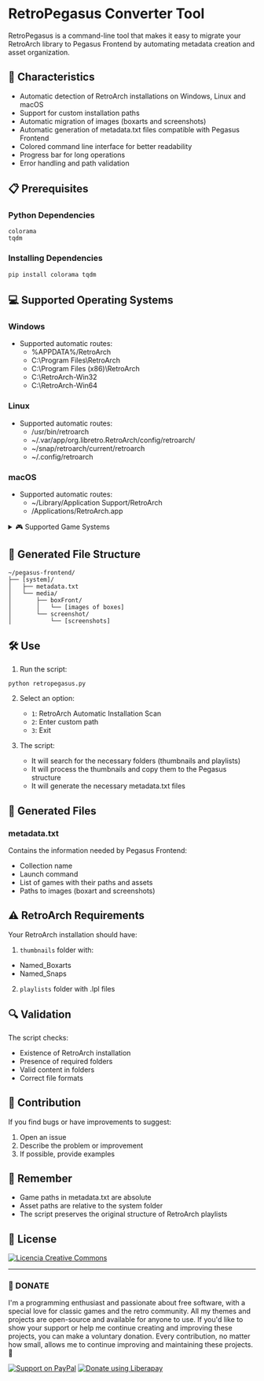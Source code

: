 # RetroPegasus Converter Tool

RetroPegasus is a command-line tool that makes it easy to migrate your RetroArch library to Pegasus Frontend by automating metadata creation and asset organization.

## 🚀 Characteristics

- Automatic detection of RetroArch installations on Windows, Linux and macOS
- Support for custom installation paths
- Automatic migration of images (boxarts and screenshots)
- Automatic generation of metadata.txt files compatible with Pegasus Frontend
- Colored command line interface for better readability
- Progress bar for long operations
- Error handling and path validation

## 📋 Prerequisites

### Python Dependencies
```
colorama
tqdm
```

### Installing Dependencies
```bash
pip install colorama tqdm
```

## 💻 Supported Operating Systems

### Windows
- Supported automatic routes:
  - %APPDATA%/RetroArch
  - C:\Program Files\RetroArch
  - C:\Program Files (x86)\RetroArch
  - C:\\RetroArch-Win32
  - C:\\RetroArch-Win64

### Linux
- Supported automatic routes:
  - /usr/bin/retroarch
  - ~/.var/app/org.libretro.RetroArch/config/retroarch/
  - ~/snap/retroarch/current/retroarch
  - ~/.config/retroarch

### macOS
- Supported automatic routes:
  - ~/Library/Application Support/RetroArch
  - /Applications/RetroArch.app

<details>
  <summary>🎮 Supported Game Systems</summary>

  - Amstrad - CPC = amstradcpc
  - Amstrad - GX4000 = gx4000
  - Arduboy Inc - Arduboy = arduboy
  - Atari - 2600 = atari2600
  - Atari - 5200 = atari5200
  - Atari - 7800 = atari7800
  - Atari - 8-bit = atari8bit
  - Atari - Jaguar = atarijaguar
  - Atari - Lynx = atarilynx
  - Atari - ST = atarist
  - Atomiswave = atomiswave
  - Bandai - WonderSwan = wonderswan
  - Bandai - WonderSwan Color = wonderswancolor
  - Cannonball = cannonball
  - Casio - Loopy = loopy
  - Casio - PV-1000 = pv1000
  - Cave Story = cavestory
  - ChaiLove = chailove
  - Coleco - ColecoVision = colecovision
  - Commodore - 64 = c64
  - Commodore - Amiga = amiga
  - Commodore - CD32 = amigacd32
  - Commodore - CDTV = amigacdtv
  - Commodore - PET = pet
  - Commodore - Plus-4 = plus
  - Commodore - VIC-20 = vic20
  - DOOM = doom
  - DOS = dos
  - Dinothawr = dinothawr
  - Emerson - Arcadia 2001 = arcadia2001
  - Entex - Adventure Vision = entex
  - Epoch - Super Cassette Vision = scv
  - FBNeo - Arcade Games = fbneo
  - Fairchild - Channel F = channelf
  - Flashback = flashback
  - Funtech - Super Acan = superarcan
  - GCE - Vectrex = vectrex
  - GamePark - GP32 = gp32
  - Handheld Electronic Game = heg
  - Hartung - Game Master = gamemaster
  - Jump 'n Bump = jumpnbump
  - LeapFrog - Leapster Learning Game System = leapfrog
  - LowRes NX = lowresnx
  - Lutro = lutro
  - MAME = mame
  - Magnavox - Odyssey2 = odyssey2
  - Mattel - Intellivision = intellivision
  - Microsoft - MSX = msx
  - Microsoft - MSX2 = msx2
  - Microsoft - Xbox = xbox
  - Microsoft - Xbox 360 = xbox360
  - MrBoom = mrboom
  - NEC - PC Engine - TurboGrafx 16 = tg16
  - NEC - PC Engine CD - TurboGrafx-CD = tgcd
  - NEC - PC Engine SuperGrafx = supergrafx
  - NEC - PC-8001 - PC-8801 = pc8001
  - NEC - PC-98 = necpc98
  - NEC - PC-FX = nepcfx
  - Nintendo - Family Computer Disk System = ndisk
  - Nintendo - Game Boy = gb
  - Nintendo - Game Boy Advance = gba
  - Nintendo - Game Boy Color = gbc
  - Nintendo - GameCube = gamecube
  - Nintendo - Nintendo 3DS = 3ds
  - Nintendo - Nintendo 64 = n64
  - Nintendo - Nintendo 64DD = n64dd
  - Nintendo - Nintendo DS = nds
  - Nintendo - Nintendo DSi = ndsi
  - Nintendo - Nintendo Entertainment System = nes
  - Nintendo - Pokemon Mini = nmini
  - Nintendo - Satellaview = satellaview
  - Nintendo - Sufami Turbo = sufami
  - Nintendo - Super Nintendo Entertainment System = snes
  - Nintendo - Virtual Boy = virtualboy
  - Nintendo - Wii = wii
  - Nintendo - Wii U = wiiu
  - Philips - CD-i = cdimono1
  - Philips - Videopac+ = videopac
  - Quake = quake
  - Quake II = quakeii
  - Quake III = quakeiii
  - RCA - Studio II = studioii
  - RPG Maker = rpgmaker
  - Rick Dangerous = rick
  - SNK - Neo Geo = ngp
  - SNK - Neo Geo CD = ngcd
  - SNK - Neo Geo Pocket = ngp
  - SNK - Neo Geo Pocket Color = ngpc
  - ScummVM = scummvm
  - Sega - 32X = 32x
  - Sega - Dreamcast = dreamcast
  - Sega - Game Gear = gamegear
  - Sega - Master System - Mark III = mastersystem
  - Sega - Mega Drive - Genesis = megadrive
  - Sega - Mega-CD - Sega CD = segacd
  - Sega - Naomi = naomi
  - Sega - Naomi 2 = naomi2
  - Sega - PICO = segapico
  - Sega - SG-1000 = sg1000
  - Sega - Saturn = saturn
  - Sharp - X1 = sharpx1
  - Sharp - X68000 = x68000
  - Sinclair - ZX 81 = sinclair
  - Sinclair - ZX Spectrum = spectrum
  - Sony - PlayStation = psx
  - Sony - PlayStation 2 = ps2
  - Sony - PlayStation 3 = ps3
  - Sony - PlayStation 4 = ps4
  - Sony - PlayStation Portable = psp
  - Sony - PlayStation Vita = vita
  - Spectravideo - SVI-318 - SVI-328 = spectravideo
  - TIC-80 = tic80
  - The 3DO Company - 3DO = 3do
  - Thomson - MOTO = thomson
  - Tiger - Game.com = gamecom
  - Tomb Raider = tombraider
  - VTech - CreatiVision = creatiVision
  - VTech - V.Smile = vsmile
  - Vircon32 = vircon32
  - WASM-4 = wasm4
  - Watara - Supervision = watara
  - Wolfenstein 3D = wolfenstein
  
</details>

## 📁 Generated File Structure

```
~/pegasus-frontend/
├── [system]/
│   ├── metadata.txt
│   └── media/
│       ├── boxFront/
│       │   └── [images of boxes]
│       └── screenshot/
│           └── [screenshots]
```

## 🛠️ Use

1. Run the script:
```bash
python retropegasus.py
```

2. Select an option:
   - `1`: RetroArch Automatic Installation Scan
   - `2`: Enter custom path
   - `3`: Exit

3. The script:
   - It will search for the necessary folders (thumbnails and playlists)
   - It will process the thumbnails and copy them to the Pegasus structure
   - It will generate the necessary metadata.txt files

## 📄 Generated Files

### metadata.txt
Contains the information needed by Pegasus Frontend:
- Collection name
- Launch command
- List of games with their paths and assets
- Paths to images (boxart and screenshots)

## ⚠️ RetroArch Requirements
Your RetroArch installation should have:
1. `thumbnails` folder with:
- Named_Boxarts
- Named_Snaps
2. `playlists` folder with .lpl files

## 🔍 Validation

The script checks:
- Existence of RetroArch installation
- Presence of required folders
- Valid content in folders
- Correct file formats

## 🤝 Contribution

If you find bugs or have improvements to suggest:
1. Open an issue
2. Describe the problem or improvement
3. If possible, provide examples

## 📝 Remember

- Game paths in metadata.txt are absolute
- Asset paths are relative to the system folder
- The script preserves the original structure of RetroArch playlists

## 📜 License

<a rel="license" href="http://creativecommons.org/licenses/by-nc-sa/4.0/"><img alt="Licencia Creative Commons" style="border-width:0" src="https://i.creativecommons.org/l/by-nc-sa/4.0/88x31.png" /></a><br /><a rel="license" href="http://creativecommons.org/licenses/by-nc-sa/4.0/"></a>

----

### 💖 DONATE
I'm a programming enthusiast and passionate about free software, with a special love for classic games and the retro community. All my themes and projects are open-source and available for anyone to use. If you'd like to show your support or help me continue creating and improving these projects, you can make a voluntary donation. Every contribution, no matter how small, allows me to continue improving and maintaining these projects. 👾

[![Support on PayPal](https://img.shields.io/badge/PayPal-0070ba?style=for-the-badge)](https://paypal.me/ZagonAb)
[![Donate using Liberapay](https://liberapay.com/assets/widgets/donate.svg)](https://liberapay.com/Gonzalo/donate)
